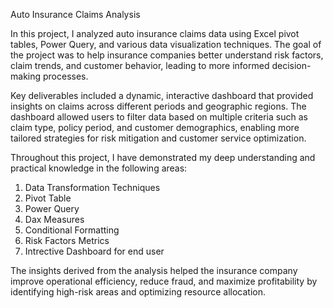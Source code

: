 Auto Insurance Claims Analysis

In this project, I analyzed auto insurance claims data using Excel pivot tables, Power Query, and various data visualization techniques. The goal of the project was to help insurance companies better understand risk factors, claim trends, and customer behavior, leading to more informed decision-making processes.

Key deliverables included a dynamic, interactive dashboard that provided insights on claims across different periods and geographic regions. The dashboard allowed users to filter data based on multiple criteria such as claim type, policy period, and customer demographics, enabling more tailored strategies for risk mitigation and customer service optimization.

Throughout this project, I have demonstrated my deep understanding and practical knowledge in the following areas:


1. Data Transformation Techniques
2. Pivot Table
3. Power Query
4. Dax Measures
5. Conditional Formatting
6. Risk Factors Metrics
7. Intrective Dashboard for end user
   
The insights derived from the analysis helped the insurance company improve operational efficiency, reduce fraud, and maximize profitability by identifying high-risk areas and optimizing resource allocation.
